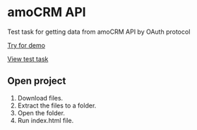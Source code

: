 # amoCRM API
Test task for getting data from amoCRM API by OAuth protocol

[Try for demo](https://amocrm.zaur-dev.ru/)

[View test task](https://drive.google.com/file/d/1osA6v_XbNGelwrCC8I7vD2X-IAZ4lArl/view?usp=sharing)

## Open project

1. Download files.
2. Extract the files to a folder.
3. Open the folder.
4. Run index.html file.

